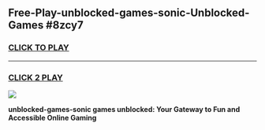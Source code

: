 
## Free-Play-unblocked-games-sonic-Unblocked-Games #8zcy7
<h3>
<a href="https://news.freeplayer.one?title=unblocked-games-sonic&ref=8M">CLICK TO PLAY</a></h3>
<hr>

<h3>
<a href="https://news.freeplayer.one?title=unblocked-games-sonic&ref=8M">CLICK 2 PLAY</a>
  
</h3>

<a href="https://news.freeplayer.one?title=unblocked-games-sonic&ref=8M"><img src="https://clearcache.store/games.png"></a>


**unblocked-games-sonic games unblocked: Your Gateway to Fun and Accessible Online Gaming**
